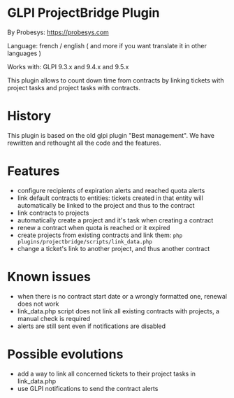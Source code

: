 GLPI ProjectBridge Plugin
=========================

By Probesys: https://probesys.com

Language: french / english ( and more if you want translate it in other languages )

Works with: GLPI 9.3.x and 9.4.x and 9.5.x

This plugin allows to count down time from contracts by linking tickets with project tasks and project tasks with contracts.

History
=======
This plugin is based on the old glpi plugin "Best management". We have rewritten and rethought all the code and the features.

Features
========

* configure recipients of expiration alerts and reached quota alerts
* link default contracts to entities: tickets created in that entity will automatically be linked to the project and thus to the contract
* link contracts to projects
* automatically create a project and it's task when creating a contract
* renew a contract when quota is reached or it expired
* create projects from existing contracts and link them: `php plugins/projectbridge/scripts/link_data.php`
* change a ticket's link to another project, and thus another contract

Known issues
============

* when there is no contract start date or a wrongly formatted one, renewal does not work
* link_data.php script does not link all existing contracts with projects, a manual check is required
* alerts are still sent even if notifications are disabled

Possible evolutions
===================

* add a way to link all concerned tickets to their project tasks in link_data.php
* use GLPI notifications to send the contract alerts
